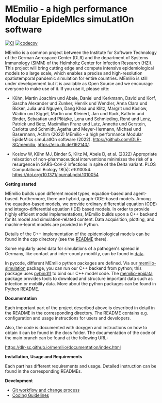 # MEmilio - a high performance Modular EpideMIcs simuLatIOn software #

[![CI](https://github.com/DLR-SC/memilio/actions/workflows/main.yml/badge.svg)](https://github.com/DLR-SC/memilio/actions/workflows/main.yml)
[![codecov](https://codecov.io/gh/DLR-SC/memilio/branch/main/graph/badge.svg?token=DVQXIQJHBM)](https://codecov.io/gh/DLR-SC/memilio)

MEmilio is a common project between the Institute for Software Technology of the German Aerospace Center (DLR) and the department of Systems Immunology (SIMM) of the Helmholtz Center for Infection Research (HZI). This project will bring cutting edge and compute intensive epidemiological models to a large scale, which enables a precise and high-resolution spatiotemporal pandemic simulation for entire countries. MEmilio is still under developement but it is available as Open Source and we encourage everyone to make use of it. If you use it, please cite:

- Kühn, Martin Joachim und Abele, Daniel und Kerkmann, David und Korf, Sascha Alexander und Zunker, Henrik und Wendler, Anna Clara und Bicker, Julia und Nguyen, Dang Khoa und Klitz, Margrit und Koslow, Wadim und Siggel, Martin und Kleinert, Jan und Rack, Kathrin und Binder, Sebastian und Plötzke, Lena und Schmieding, René und Lenz, Patrick und Betz, Maximilian Franz und Lutz, Annette und Gerstein, Carlotta und Schmidt, Agatha und Meyer-Hermann, Michael und Basermann, Achim  (2022) MEmilio - a high performance Modular EpideMIcs simuLatIOn software (2022). https://github.com/DLR-SC/memilio, https://elib.dlr.de/192140/.

- Koslow W, Kühn MJ, Binder S, Klitz M, Abele D, et al. (2022) Appropriate relaxation of non-pharmaceutical interventions minimizes the risk of a resurgence in SARS-CoV-2 infections in spite of the Delta variant. PLOS Computational Biology 18(5): e1010054. https://doi.org/10.1371/journal.pcbi.1010054

**Getting started**

MEmilio builds upon different model types, equation-based and agent-based. Furthermore, there are hybrid, graph-ODE-based models. Among the equation-based models, we provide ordinary differential equation (ODE) and integro-differential equation (IDE) based models. In order to provide highly efficient model implementations, MEmilio builds upon a C++ backend for its model and simulation-related content. Data acquisition, plotting, and machine-learnt models are provided in Python.

Details of the C++ implementation of the epidemiological models can be found in the cpp directory (see the [README](cpp/README.md) there). 

Some regularly used data for simulations of a pathogen's spread in Germany, like contact and inter-county mobility, can be found in [data](data/README.md).

In pycode, different MEmilio python packages are defined. Via our [memilio-simulation](pycode/memilio-simulation) package, you can run our C++ backend from python; this package uses [pybind11](https://github.com/pybind/pybind11) to bind our C++ model code. The [memilio-epidata](pycode/memilio-epidata) package provides tools to download and structure important data such as infection or mobility data. More about the python packages can be found in [Python README](pycode/README.rst).

**Documentation**

Each important part of the project described above is described in detail in the README in the corresponding directory. The README contains e.g. configuration and usage instructions for users and developers.

Also, the code is documented with doxygen and instructions on how to obtain it can be found in the docs folder.
The documentation of the code of the main branch can be found at the following URL:

https://dlr-sc.github.io/memilio/documentation/index.html

**Installation, Usage and Requirements**

Each part has different requirements and usage. Detailed instruction can be found in the corresponding READMEs.

**Development**

* [Git workflow and change process](https://github.com/DLR-SC/memilio/wiki/git-workflow)
* [Coding Guidelines](https://github.com/DLR-SC/memilio/wiki/coding-guidelines)